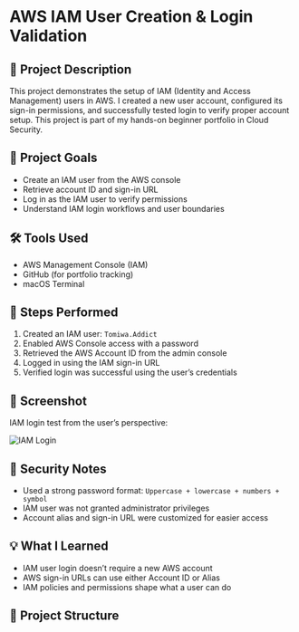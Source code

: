 # AWS IAM User Creation & Login Validation

## 🔐 Project Description
This project demonstrates the setup of IAM (Identity and Access Management) users in AWS. I created a new user account, configured its sign-in permissions, and successfully tested login to verify proper account setup. This project is part of my hands-on beginner portfolio in Cloud Security.

## 📌 Project Goals
- Create an IAM user from the AWS console
- Retrieve account ID and sign-in URL
- Log in as the IAM user to verify permissions
- Understand IAM login workflows and user boundaries

## 🛠️ Tools Used
- AWS Management Console (IAM)
- GitHub (for portfolio tracking)
- macOS Terminal

## 📝 Steps Performed
1. Created an IAM user: `Tomiwa.Addict`
2. Enabled AWS Console access with a password
3. Retrieved the AWS Account ID from the admin console
4. Logged in using the IAM sign-in URL
5. Verified login was successful using the user’s credentials

## 📸 Screenshot
IAM login test from the user’s perspective:

![IAM Login](screenshots/iam-login-photo.jpg)

## 🔐 Security Notes
- Used a strong password format: `Uppercase + lowercase + numbers + symbol`
- IAM user was not granted administrator privileges
- Account alias and sign-in URL were customized for easier access

## 💡 What I Learned
- IAM user login doesn’t require a new AWS account
- AWS sign-in URLs can use either Account ID or Alias
- IAM policies and permissions shape what a user can do

## 📁 Project Structure
